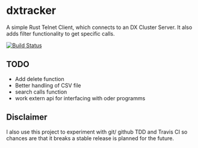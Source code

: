 # dxtracker

A simple Rust Telnet Client, which connects to an DX Cluster Server. It also adds filter functionality to get specific calls.

[![Build Status](https://travis-ci.org/DD5HT/dxtracker.svg?branch=master)](https://travis-ci.org/DD5HT/dxtracker)

## TODO

+ Add delete function
+ Better handling of CSV file
+ search calls function
+ work extern api for interfacing with oder programms

## Disclaimer
I also use this project to experiment with git/ github TDD and Travis CI so chances are that it breaks a stable
release is planned for the future.
